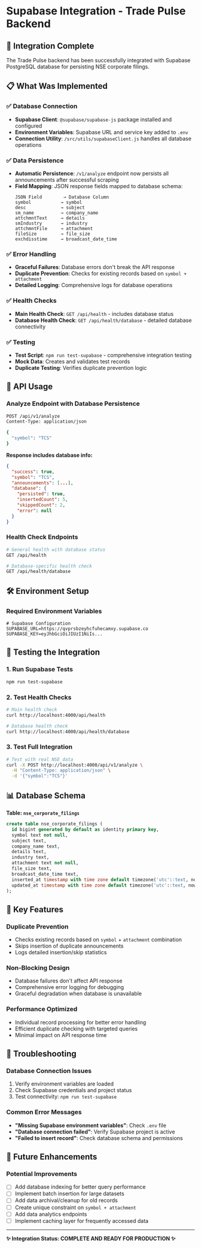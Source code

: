 # Supabase Integration - Trade Pulse Backend

## 🎉 Integration Complete

The Trade Pulse backend has been successfully integrated with Supabase PostgreSQL database for persisting NSE corporate filings.

## 📋 What Was Implemented

### ✅ Database Connection
- **Supabase Client**: `@supabase/supabase-js` package installed and configured
- **Environment Variables**: Supabase URL and service key added to `.env`
- **Connection Utility**: `/src/utils/supabaseClient.js` handles all database operations

### ✅ Data Persistence
- **Automatic Persistence**: `/v1/analyze` endpoint now persists all announcements after successful scraping
- **Field Mapping**: JSON response fields mapped to database schema:
  ```
  JSON Field        → Database Column
  symbol           → symbol
  desc             → subject
  sm_name          → company_name
  attchmntText     → details
  smIndustry       → industry
  attchmntFile     → attachment
  fileSize         → file_size
  exchdisstime     → broadcast_date_time
  ```

### ✅ Error Handling
- **Graceful Failures**: Database errors don't break the API response
- **Duplicate Prevention**: Checks for existing records based on `symbol + attachment`
- **Detailed Logging**: Comprehensive logs for database operations

### ✅ Health Checks
- **Main Health Check**: `GET /api/health` - includes database status
- **Database Health Check**: `GET /api/health/database` - detailed database connectivity

### ✅ Testing
- **Test Script**: `npm run test-supabase` - comprehensive integration testing
- **Mock Data**: Creates and validates test records
- **Duplicate Testing**: Verifies duplicate prevention logic

## 🚀 API Usage

### Analyze Endpoint with Database Persistence
```bash
POST /api/v1/analyze
Content-Type: application/json

{
  "symbol": "TCS"
}
```

**Response includes database info:**
```json
{
  "success": true,
  "symbol": "TCS",
  "announcements": [...],
  "database": {
    "persisted": true,
    "insertedCount": 5,
    "skippedCount": 2,
    "error": null
  }
}
```

### Health Check Endpoints
```bash
# General health with database status
GET /api/health

# Database-specific health check
GET /api/health/database
```

## 🛠️ Environment Setup

### Required Environment Variables
```env
# Supabase Configuration
SUPABASE_URL=https://qvprsbzeyhcfuhecamxy.supabase.co
SUPABASE_KEY=eyJhbGciOiJIUzI1NiIs...
```

## 🧪 Testing the Integration

### 1. Run Supabase Tests
```bash
npm run test-supabase
```

### 2. Test Health Checks
```bash
# Main health check
curl http://localhost:4000/api/health

# Database health check
curl http://localhost:4000/api/health/database
```

### 3. Test Full Integration
```bash
# Test with real NSE data
curl -X POST http://localhost:4000/api/v1/analyze \
  -H "Content-Type: application/json" \
  -d '{"symbol":"TCS"}'
```

## 📊 Database Schema

**Table: `nse_corporate_filings`**
```sql
create table nse_corporate_filings (
  id bigint generated by default as identity primary key,
  symbol text not null,
  subject text,
  company_name text,
  details text,
  industry text,
  attachment text not null,
  file_size text,
  broadcast_date_time text,
  inserted_at timestamp with time zone default timezone('utc'::text, now()) not null,
  updated_at timestamp with time zone default timezone('utc'::text, now()) not null
);
```

## 🔧 Key Features

### Duplicate Prevention
- Checks existing records based on `symbol` + `attachment` combination
- Skips insertion of duplicate announcements
- Logs detailed insertion/skip statistics

### Non-Blocking Design
- Database failures don't affect API response
- Comprehensive error logging for debugging
- Graceful degradation when database is unavailable

### Performance Optimized
- Individual record processing for better error handling
- Efficient duplicate checking with targeted queries
- Minimal impact on API response time

## 🐛 Troubleshooting

### Database Connection Issues
1. Verify environment variables are loaded
2. Check Supabase credentials and project status
3. Test connectivity: `npm run test-supabase`

### Common Error Messages
- **"Missing Supabase environment variables"**: Check `.env` file
- **"Database connection failed"**: Verify Supabase project is active
- **"Failed to insert record"**: Check database schema and permissions

## 📝 Future Enhancements

### Potential Improvements
- [ ] Add database indexing for better query performance
- [ ] Implement batch insertion for large datasets
- [ ] Add data archival/cleanup for old records
- [ ] Create unique constraint on `symbol + attachment`
- [ ] Add data analytics endpoints
- [ ] Implement caching layer for frequently accessed data

---

**✨ Integration Status: COMPLETE AND READY FOR PRODUCTION ✨**
